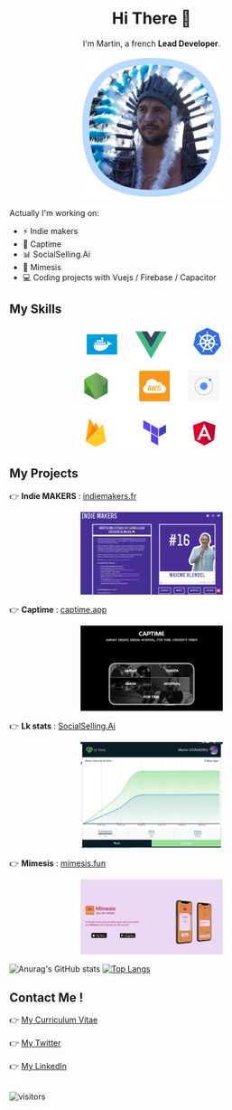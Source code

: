 
<h1 align=center>Hi There 👋</h1>

<p align=center>
  I'm Martin, a french <strong>Lead Developer</strong>.
</p>

<p align=center>
<img width="50%" src="https://github.com/riderx/riderx/blob/main/profil_martin.png"></img>
</p>

Actually I'm working on: 

* ⚡️ Indie makers
* 💪 Captime
* 📊 SocialSelling.Ai
* 🥳 Mimesis
* :computer: Coding projects with Vuejs / Firebase / Capacitor

## My Skills
<p align=center>
<img src="https://github.com/riderx/riderx/blob/main/skills.png" width="50%"></img>
</p>

## My Projects

:point_right: **Indie MAKERS** : [indiemakers.fr](https://indiemakers.fr)
<p align=center>
<img src="https://github.com/riderx/riderx/blob/main/indiemakers.png" width="50%"></img>
</p>

:point_right: **Captime** : [captime.app](https://captime.app)
<p align=center>
<img src="https://github.com/riderx/riderx/blob/main/captime.png" width="50%"></img>
</p>

:point_right: **Lk stats** : [SocialSelling.Ai](https://SocialSelling.Ai/)
<p align=center>
<img src="https://github.com/riderx/riderx/blob/main/lkstats.png" width="50%"></img>
</p>

:point_right: **Mimesis** : [mimesis.fun](https://mimesis.fun)
<p align=center>
<img src="https://github.com/riderx/riderx/blob/main/mimesis-landing.png" width="50%"></img>
</p>

![Anurag's GitHub stats](https://github-readme-stats.vercel.app/api?username=riderx&theme=dracula)
[![Top Langs](https://github-readme-stats.vercel.app/api/top-langs/?username=anuraghazra&theme=dracula)](https://github.com/anuraghazra/github-readme-stats)

## Contact Me !

:point_right: [My Curriculum Vitae](CV_MARTIN_DONADIEU.pdf)<br><br>
:point_right: [My Twitter](https://twitter.com/martindonadieu)<br><br>
:point_right: [My LinkedIn](https://www.linkedin.com/in/martindonadieu)<br><br>

![visitors](https://visitor-badge.glitch.me/badge?page_id=riderx.riderx)
